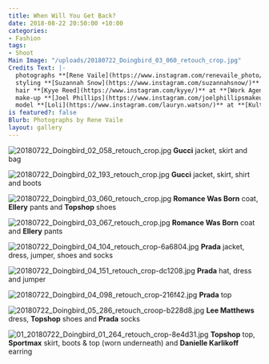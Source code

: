```yaml
---
title: When Will You Get Back?
date: 2018-08-22 20:50:00 +10:00
categories:
- Fashion
tags:
- Shoot
Main Image: "/uploads/20180722_Doingbird_03_060_retouch_crop.jpg"
Credits Text: |-
  photographs **[Rene Vaile](https://www.instagram.com/renevaile_photo/)** at **[Union Management](https://www.instagram.com/union_management/)**
  styling **[Suzannah Snow](https://www.instagram.com/suzannahsnow/)**
  hair **[Kyye Reed](https://www.instagram.com/kyye/)** at **[Work Agency](https://www.instagram.com/workagency/)**
  make-up **[Joel Phillips](https://www.instagram.com/joelphillipsmakeup/)** at **[Vivien's Creative](https://www.instagram.com/vivienscreative/)**
  model **[Loli](https://www.instagram.com/lauryn.watson/)** at **[Kult](https://www.instagram.com/kultaustralia/)**
is featured?: false
Blurb: Photographs by Rene Vaile
layout: gallery
---
```


![20180722_Doingbird_02_058_retouch_crop.jpg](/uploads/20180722_Doingbird_02_058_retouch_crop.jpg)
**Gucci** jacket, skirt and bag

![20180722_Doingbird_02_193_retouch_crop.jpg](/uploads/20180722_Doingbird_02_193_retouch_crop.jpg)
**Gucci** jacket, skirt, shirt and boots

![20180722_Doingbird_03_060_retouch_crop.jpg](/uploads/20180722_Doingbird_03_060_retouch_crop.jpg)
**Romance Was Born** coat, **Ellery** pants and **Topshop** shoes

![20180722_Doingbird_03_067_retouch_crop.jpg](/uploads/20180722_Doingbird_03_067_retouch_crop.jpg)
**Romance Was Born** coat and **Ellery** pants

![20180722_Doingbird_04_104_retouch_crop-6a6804.jpg](/uploads/20180722_Doingbird_04_104_retouch_crop-6a6804.jpg)
**Prada** jacket, dress, jumper, shoes and socks

![20180722_Doingbird_04_151_retouch_crop-dc1208.jpg](/uploads/20180722_Doingbird_04_151_retouch_crop-dc1208.jpg)
**Prada** hat, dress and jumper

![20180722_Doingbird_04_098_retouch_crop-216f42.jpg](/uploads/20180722_Doingbird_04_098_retouch_crop-216f42.jpg)
**Prada** top

![20180722_Doingbird_05_286_retouch_croop-b228d8.jpg](/uploads/20180722_Doingbird_05_286_retouch_croop-b228d8.jpg)
**Lee Matthews** dress, **Topshop** shoes and **Prada** socks

![01_20180722_Doingbird_01_264_retouch_crop-8e4d31.jpg](/uploads/01_20180722_Doingbird_01_264_retouch_crop-8e4d31.jpg)
**Topshop** top, **Sportmax** skirt, boots & top (worn underneath) and **Danielle Karlikoff** earring
